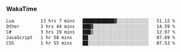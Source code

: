 ### WakaTime

<!--START_SECTION:waka-->

```txt
Lua          13 hrs 7 mins   ████████████▓░░░░░░░░░░░░   51.12 %
Other        3 hrs 44 mins   ███▓░░░░░░░░░░░░░░░░░░░░░   14.59 %
C#           3 hrs 19 mins   ███▒░░░░░░░░░░░░░░░░░░░░░   12.97 %
JavaScript   1 hr 58 mins    ██░░░░░░░░░░░░░░░░░░░░░░░   07.69 %
CSS          1 hr 55 mins    ██░░░░░░░░░░░░░░░░░░░░░░░   07.53 %
```

<!--END_SECTION:waka-->
